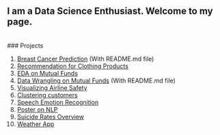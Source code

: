 ## I am a Data Science Enthusiast. Welcome to my page.
<br />
### Projects

1. [Breast Cancer Prediction](https://github.com/GARV3007/Predictive-Analytics-Project) (With README.md file)
2. [Recommendation for Clothing Products](https://github.com/GARV3007/Data-Mining-codes/tree/master/Term%20Project)
3. [EDA on Mutual Funds](https://github.com/GARV3007/Exploratory-Data-Analysis-Project)
4. [Data Wrangling on Mutual Funds](https://github.com/GARV3007/Data-Wrangling-Project) (With README.md file)
5. [Visualizing Airline Safety](https://github.com/GARV3007/Data-Visualization/tree/main/Project)
6. [Clustering customers](https://github.com/GARV3007/Data-Mining-codes/tree/master/Term%20Project)
7. [Speech Emotion Recognition](https://github.com/GARV3007/Speech-Emotion-Recognition)
8. [Poster on NLP](https://github.com/GARV3007/NLP)
9. [Suicide Rates Overview](https://github.com/GARV3007/Suicide-Rate-Overview)
10. [Weather App](https://github.com/GARV3007/Weather-App)
